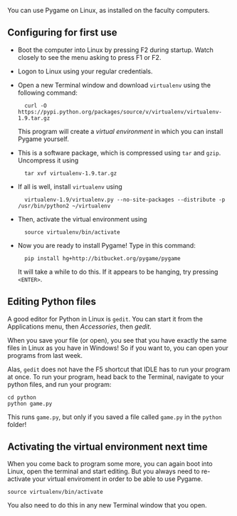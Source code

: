 You can use Pygame on Linux, as installed on the faculty computers.

## Configuring for first use

* Boot the computer into Linux by pressing F2 during startup. Watch closely to
  see the menu asking to press F1 or F2.

* Logon to Linux using your regular credentials.

* Open a new Terminal window and download `virtualenv` using the following
  command:

        curl -O https://pypi.python.org/packages/source/v/virtualenv/virtualenv-1.9.tar.gz

  This program will create a *virtual environment* in which you can install
  Pygame yourself.

* This is a software package, which is compressed using `tar` and `gzip`. Uncompress it using

        tar xvf virtualenv-1.9.tar.gz

* If all is well, install `virtualenv` using

        virtualenv-1.9/virtualenv.py --no-site-packages --distribute -p /usr/bin/python2 ~/virtualenv

* Then, activate the virtual environment using

        source virtualenv/bin/activate

* Now you are ready to install Pygame! Type in this command:

        pip install hg+http://bitbucket.org/pygame/pygame

  It will take a while to do this. If it appears to be hanging, try pressing
  `<ENTER>`.

## Editing Python files

A good editor for Python in Linux is `gedit`. You can start it from the
Applications menu, then *Accessories*, then *gedit*.

When you save your file (or open), you see that you have exactly the same files
in Linux as you have in Windows! So if you want to, you can open your programs
from last week.

Alas, `gedit` does not have the F5 shortcut that IDLE has to run your program
at once. To run your program, head back to the Terminal, navigate to your
python files, and run your program:

    cd python
    python game.py

This runs `game.py`, but only if you saved a file called `game.py` in the
`python` folder!

## Activating the virtual environment next time

When you come back to program some more, you can again boot into Linux, open
the terminal and start editing. But you always need to re-activate your virtual
enviroment in order to be able to use Pygame.

    source virtualenv/bin/activate

You also need to do this in any new Terminal window that you open.
